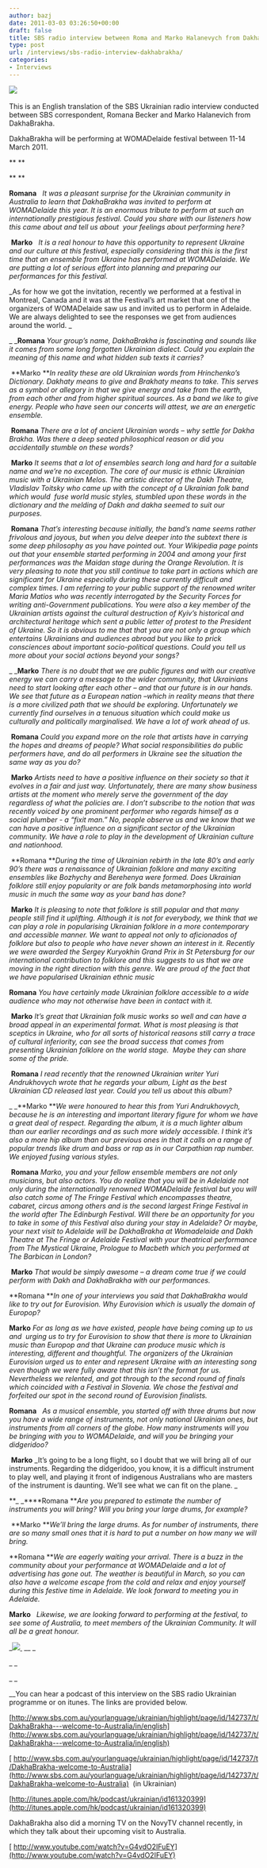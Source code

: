 ```yaml
---
author: bazj
date: 2011-03-03 03:26:50+00:00
draft: false
title: SBS radio interview between Roma and Marko Halanevych from DakhaBrakha
type: post
url: /interviews/sbs-radio-interview-dakhabrakha/
categories:
- Interviews
---
```


﻿[![](http://www.ozeukes.com/wp-content/uploads/2011/03/150px-Sbs_radio.jpg)
](http://www.ozeukes.com/wp-content/uploads/2011/03/150px-Sbs_radio.jpg)

This is an English translation of the SBS Ukrainian radio interview conducted between SBS correspondent, Romana Becker and Marko Halanevich from DakhaBrakha.  

DakhaBrakha will be performing at WOMADelaide festival between 11-14 March 2011.

** **

** **

**Romana**   _It_ _was a pleasant surprise for the Ukrainian community in Australia to learn that DakhaBrakha was invited to perform at WOMADelaide this year. It is an enormous tribute to perform at such an internationally prestigious festival. Could you share with our listeners how this came about and tell us about  your feelings about performing here?_

 **Marko**   _It is a real honour to have this opportunity to represent Ukraine and our culture at this festival, especially considering that this is the first time that an ensemble from Ukraine has performed at WOMADelaide. We are putting a lot of serious effort into planning and preparing our performances for this festival._

_As for how we got the invitation, recently we performed at a festival in Montreal, Canada and it was at the Festival’s art market that one of the organizers of WOMADelaide saw us and invited us to perform in Adelaide. We are always delighted to see the responses we get from audiences around the world. _

_ _**Romana** _Your group’s name, DakhaBrakha is fascinating and sounds like it comes from some long forgotten Ukrainian dialect. Could you explain the meaning of this name and what hidden sub texts it carries?_

 **Marko **_In reality these are old Ukrainian words from Hrinchenko’s Dictionary. Dakhaty means to give and Brakhaty means to take. This serves as a symbol or allegory in that we give energy and take from the earth, from each other and from higher spiritual sources. As a band we like to give energy. People who have seen our concerts will attest, we are an energetic ensemble._

 **Romana** _There are a lot of ancient Ukrainian words – why settle for Dakha Brakha. Was there a deep seated philosophical reason or did you accidentally stumble on these words?_

 **Marko** _It seems that a lot of ensembles search long and hard for a suitable name and we’re no exception. The core of our music is ethnic Ukrainian music with a Ukrainian Melos. The artistic director of the Dakh Theatre, Vladislav Toitsky who came up with the concept of a Ukrainian folk band which would  fuse world music styles, stumbled upon these words in the dictionary and the melding of Dakh and dakha seemed to suit our purposes._

 **Romana** _That’s interesting because initially, the band’s name seems rather frivolous and joyous, but when you delve deeper into the subtext there is some deep philosophy as you have pointed out. Your Wikipedia page points out that your ensemble started performing in 2004 and among your first performances was the Maidan stage during the Orange Revolution. It is very pleasing to note that you still continue to take part in actions which are significant for Ukraine especially during these currently difficult and complex times. I am referring to your public support of the renowned writer Maria Matios who was recently interrogated by the Security Forces for writing anti-Government publications. You were also a key member of the Ukrainian artists against the cultural destruction of Kyiv’s historical and architectural heritage which sent a public letter of protest to the President of Ukraine. So it is obvious to me that that you are not only a group which entertains Ukrainians and audiences abroad but you like to prick consciences about important socio-political questions. Could you tell us more about your social actions beyond your songs?_

_ _**Marko** _There is no doubt that we are public figures and with our creative energy we can carry a message to the wider community, that Ukrainians need to start looking after each other – and that our future is in our hands. We see that future as a European nation –which in reality means that there is a more civilized path that we should be exploring. Unfortunately we currently find ourselves in a tenuous situation which could make us culturally and politically marginalised. We have a lot of work ahead of us._

 **Romana** _Could you expand more on the role that artists have in carrying the hopes and dreams of people? What social responsibilities do public performers have, and do all performers in Ukraine see the situation the same way as you do?_

 **Marko** _Artists need to have a positive influence on their society so that it evolves in a fair and just way. Unfortunately, there are many show business artists at the moment who merely serve the government of the day regardless of what the policies are. I don’t subscribe to the notion that was recently voiced by one prominent performer who regards himself as a social plumber - a “fixit man.” No, people observe us and we know that we can have a positive influence on a significant sector of the Ukrainian community. We have a role to play in the development of Ukrainian culture and nationhood._

 **Romana **_During the time of Ukrainian rebirth in the late 80’s and early 90’s there was a renaissance of Ukrainian folklore and many exciting ensembles like Bozhychy and Berehenya were formed. Does Ukrainian folklore still enjoy popularity or are folk bands metamorphosing into world music in much the same way as your band has done?_

 **Marko** _It is pleasing to note that folklore is still popular and that many people still find it uplifting. Although it is not for everybody, we think that we can play a role in popularising Ukrainian folklore in a more contemporary and accessible manner. We want to appeal not only to aficionados of folklore but also to people who have never shown an interest in it. Recently we were awarded the Sergey Kuryokhin Grand Prix in St Petersburg for our international contribution to folklore and this suggests to us that we are moving in the right direction with this genre. We are proud of the fact that we have popularised Ukrainian ethnic music_

**Romana** _You have certainly made Ukrainian folklore accessible to a wide audience who may not otherwise have been in contact with it._

 **Marko** _It’s great that Ukrainian folk music works so well and can have a broad appeal in an experimental format. What is most pleasing is that sceptics in Ukraine, who for all sorts of historical reasons still carry a trace of cultural inferiority, can see the broad success that comes from presenting Ukrainian folklore on the world stage.  Maybe they can share some of the pride._

 **Romana** _I read recently that the renowned Ukrainian writer Yuri Andrukhovych wrote that he regards your album, Light as the best Ukrainian CD released last year. Could you tell us about this album?_

_ _**Marko **_We were honoured to hear this from Yuri Andrukhovych, because he is an interesting and important literary figure for whom we have a great deal of respect. Regarding the album, it is a much lighter album than our earlier recordings and as such more widely accessible. I think it’s also a more hip album than our previous ones in that it calls on a range of popular trends like drum and bass or rap as in our Carpathian rap number. We enjoyed fusing various styles._

 **Romana** _Marko, you and your fellow ensemble members are not only musicians, but also actors. You do realize that you will be in Adelaide not only during the internationally renowned WOMADelaide festival but you will also catch some of The Fringe Festival which encompasses theatre, cabaret, circus among others and is the second largest Fringe Festival in the world after The Edinburgh Festival. Will there be an opportunity for you to take in some of this Festival also during your stay in Adelaide? Or maybe, your next visit to Adelaide will be DakhaBrakha at Womadelaide and Dakh Theatre at The Fringe or Adelaide Festival with your theatrical performance from The Mystical Ukraine, Prologue to Macbeth which you performed at The Barbican in London?_

 **Marko** _That would be simply awesome – a dream come true if we could perform with Dakh and DakhaBrakha with our performances._

**Romana **_In one of your interviews you said that DakhaBrakha would like to try out for Eurovision. Why Eurovision which is usually the domain of Europop?_

**Marko** _For as long as we have existed, people have being coming up to us and  urging us to try for Eurovision to show that there is more to Ukrainian music than Europop and that Ukraine can produce music which is interesting, different and thoughtful. The organizers of the Ukrainian Eurovision urged us to enter and represent Ukraine with an interesting song even though we were fully aware that this isn’t the format for us. Nevertheless we relented, and got through to the second round of finals which coincided with a Festival in Slovenia. We chose the festival and forfeited our spot in the second round of Eurovision finalists._

**Romana**   _As a musical ensemble, you started off with three drums but now you have a wide range of instruments, not only national Ukrainian ones, but instruments from all corners of the globe. How many instruments will you be bringing with you to WOMADelaide, and will you be bringing your didgeridoo?_

 **Marko** _It’s going to be a long flight, so I doubt that we will bring all of our instruments. Regarding the didgeridoo, you know, it is a difficult instrument to play well, and playing it front of indigenous Australians who are masters of the instrument is daunting. We’ll see what we can fit on the plane. _

**_ _****Romana **_Are you prepared to estimate the number of instruments you will bring? Will you bring your large drums, for example?_

 **Marko **_We’ll bring the large drums. As for number of instruments, there are so many small ones that it is hard to put a number on how many we will bring._

**Romana **_We are eagerly waiting your arrival. There is a buzz in the community about your performance at WOMADelaide and a lot of advertising has gone out. The weather is beautiful in March, so you can also have a welcome escape from the cold and relax and enjoy yourself during this festive time in Adelaide. We look forward to meeting you in Adelaide._

**Marko**   _Likewise, we are looking forward to performing at the festival, to see some of Australia, to meet members of the Ukrainian Community. It will all be a great honour._

_[![](http://www.ozeukes.com/wp-content/uploads/2011/03/foto-579-DakhaBrakha.gif)
](http://www.ozeukes.com/wp-content/uploads/2011/03/foto-579-DakhaBrakha.gif) __ _

_ _

_ _

__You can hear a podcast of this interview on the SBS radio Ukrainian programme or on itunes. The links are provided below.

[http://www.sbs.com.au/yourlanguage/ukrainian/highlight/page/id/142737/t/DakhaBrakha---welcome-to-Australia/in/english](http://www.sbs.com.au/yourlanguage/ukrainian/highlight/page/id/142737/t/DakhaBrakha---welcome-to-Australia/in/english)

[ http://www.sbs.com.au/yourlanguage/ukrainian/highlight/page/id/142737/t/DakhaBrakha-welcome-to-Australia](http://www.sbs.com.au/yourlanguage/ukrainian/highlight/page/id/142737/t/DakhaBrakha-welcome-to-Australia)  (in Ukrainian)

[http://itunes.apple.com/hk/podcast/ukrainian/id161320399](http://itunes.apple.com/hk/podcast/ukrainian/id161320399)

DakhaBrakha also did a morning TV on the NovyTV channel recently, in which they talk about their upcoming visit to Australia.


[ http://www.youtube.com/watch?v=G4vdO2IFuEY](http://www.youtube.com/watch?v=G4vdO2IFuEY)





﻿
